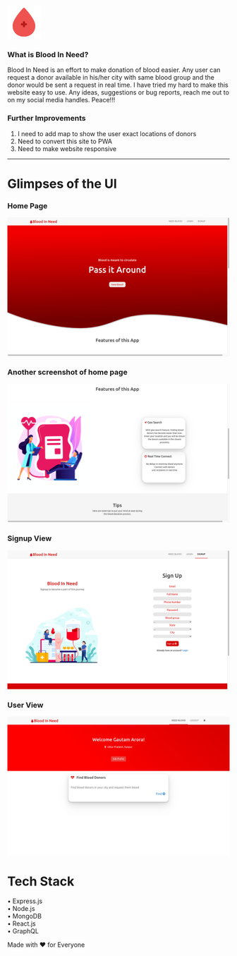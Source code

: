 ![Screenshot](/readme-images/Blooddrop.png)

### What is Blood In Need?
Blood In Need is an effort to make donation of blood easier. Any user can request a donor available in his/her city with same blood group and the donor would be sent a request in real time. I have tried my hard to make this website easy to use. Any ideas, suggestions or bug reports, reach me out to on my social media handles. Peace!!!

### Further Improvements
1) I need to add map to show the user exact locations of donors
2) Need to convert this site to PWA
3) Need to make website responsive


---

# Glimpses of the UI

### Home Page
![Screenshot](/readme-images/ss1.png)


### Another screenshot of home page
![Screenshot](/readme-images/ss2.png)


### Signup View
![Screenshot](/readme-images/ss3.png)


### User View
![Screenshot](/readme-images/ss4.png)



# Tech Stack
• Express.js
<br/>
• Node.js
<br/>
• MongoDB
<br/>
• React.js
<br/>
• GraphQL
<br/>



    
Made with ❤️ for Everyone

